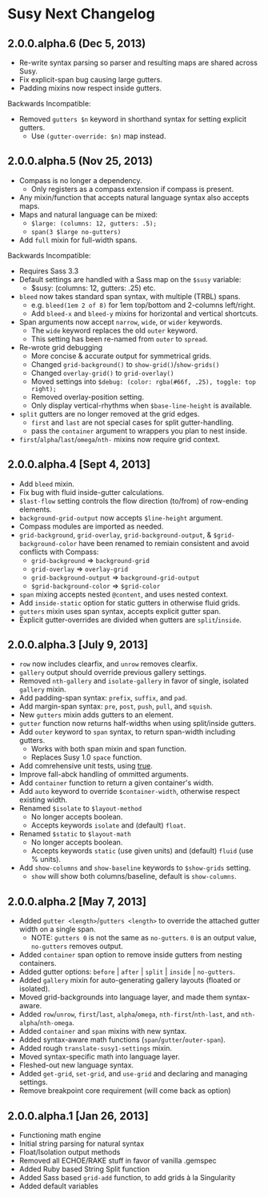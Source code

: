 Susy Next Changelog
===================

2.0.0.alpha.6 (Dec 5, 2013)
---------------------------

* Re-write syntax parsing so parser and resulting maps are shared across Susy.
* Fix explicit-span bug causing large gutters.
* Padding mixins now respect inside gutters.

Backwards Incompatible:

* Removed `gutters $n` keyword in shorthand syntax for setting explicit gutters.
  - Use `(gutter-override: $n)` map instead.

2.0.0.alpha.5 (Nov 25, 2013)
----------------------------

* Compass is no longer a dependency.
  - Only registers as a compass extension if compass is present.
* Any mixin/function that accepts natural language syntax also accepts maps.
* Maps and natural language can be mixed:
  - `$large: (columns: 12, gutters: .5);`
  - `span(3 $large no-gutters)`
* Add `full` mixin for full-width spans.

Backwards Incompatible:

* Requires Sass 3.3
* Default settings are handled with a Sass map on the `$susy` variable:
  - $susy: (columns: 12, gutters: .25) etc.
* `bleed` now takes standard span syntax, with multiple (TRBL) spans.
  - e.g. `bleed(1em 2 of 8)` for 1em top/bottom and 2-columns left/right.
  - Add `bleed-x` and `bleed-y` mixins for horizontal and vertical shortcuts.
* Span arguments now accept `narrow`, `wide`, or `wider` keywords.
  - The `wide` keyword replaces the old `outer` keyword.
  - This setting has been re-named from `outer` to `spread`.
* Re-wrote grid debugging
  - More concise & accurate output for symmetrical grids.
  - Changed `grid-background()` to `show-grid()`/`show-grids()`
  - Changed `overlay-grid()` to `grid-overlay()`
  - Moved settings into `$debug: (color: rgba(#66f, .25), toggle: top right);`
  - Removed overlay-position setting.
  - Only display vertical-rhythms when `$base-line-height` is available.
* `split` gutters are no longer removed at the grid edges.
  - `first` and `last` are not special cases for split gutter-handling.
  - pass the `container` argument to wrappers you plan to nest inside.
* `first`/`alpha`/`last`/`omega`/`nth-` mixins now require grid context.

2.0.0.alpha.4 [Sept 4, 2013]
----------------------------

* Add `bleed` mixin.
* Fix bug with fluid inside-gutter calculations.
* `$last-flow` setting controls the flow direction (to/from) of row-ending elements.
* `background-grid-output` now accepts `$line-height` argument.
* Compass modules are imported as needed.
* `grid-background`, `grid-overlay`, `grid-background-output`, & `$grid-background-color`
  have been renamed to remiain consistent and avoid conflicts with Compass:
  - `grid-background` => `background-grid`
  - `grid-overlay` => `overlay-grid`
  - `grid-background-output` => `background-grid-output`
  - `$grid-background-color` => `$grid-color`
* `span` mixing accepts nested `@content`, and uses nested context.
* Add `inside-static` option for static gutters in otherwise fluid grids.
* `gutters` mixin uses span syntax, accepts explicit gutter span.
* Explicit gutter-overrides are divided when gutters are `split`/`inside`.

2.0.0.alpha.3 [July 9, 2013]
----------------------------

* `row` now includes clearfix, and `unrow` removes clearfix.
* `gallery` output should override previous gallery settings.
* Removed `nth-gallery` and `isolate-gallery` in favor of single, isolated `gallery` mixin.
* Add padding-span syntax: `prefix`, `suffix`, and `pad`.
* Add margin-span syntax: `pre`, `post`, `push`, `pull`, and `squish`.
* New `gutters` mixin adds gutters to an element.
* `gutter` function now returns half-widths when using split/inside gutters.
* Add `outer` keyword to `span` syntax, to return span-width including gutters.
  - Works with both span mixin and span function.
  - Replaces Susy 1.0 `space` function.
* Add comrehensive unit tests, using [true](http://eric.andmeyer.com/true/).
* Improve fall-abck handling of ommitted arguments.
* Add `container` function to return a given container's width.
* Add `auto` keyword to override `$container-width`, otherwise respect existing width.
* Renamed `$isolate` to `$layout-method`
  - No longer accepts boolean.
  - Accepts keywords `isolate` and (default) `float`.
* Renamed `$static` to `$layout-math`
  - No longer accepts boolean.
  - Accepts keywords `static` (use given units) and (default) `fluid` (use % units).
* Add `show-columns` and `show-baseline` keywords to `$show-grids` setting.
  - `show` will show both columns/baseline, default is `show-columns`.

2.0.0.alpha.2 [May 7, 2013]
---------------------------

* Added `gutter <length>`/`gutters <length>` to override the attached gutter width on a single span.
  - NOTE: `gutters 0` is not the same as `no-gutters`. `0` is an output value, `no-gutters` removes output.
* Added `container` span option to remove inside gutters from nesting containers.
* Added gutter options: `before` | `after` | `split` | `inside` | `no-gutters`.
* Added `gallery` mixin for auto-generating gallery layouts (floated or isolated).
* Moved grid-backgrounds into language layer, and made them syntax-aware.
* Added `row`/`unrow`, `first`/`last`, `alpha`/`omega`, `nth-first`/`nth-last`, and `nth-alpha`/`nth-omega`.
* Added `container` and `span` mixins with new syntax.
* Added syntax-aware math functions (`span`/`gutter`/`outer-span`).
* Added rough `translate-susy1-settings` mixin.
* Moved syntax-specific math into language layer.
* Fleshed-out new language syntax.
* Added `get-grid`, `set-grid`, and `use-grid` and declaring and managing settings.
* Remove breakpoint core requirement (will come back as option)

2.0.0.alpha.1 [Jan 26, 2013]
----------------------------

* Functioning math engine
* Initial string parsing for natural syntax
* Float/Isolation output methods
* Removed all ECHOE/RAKE stuff in favor of vanilla .gemspec
* Added Ruby based String Split function
* Added Sass based `grid-add` function, to add grids à la Singularity
* Added default variables
